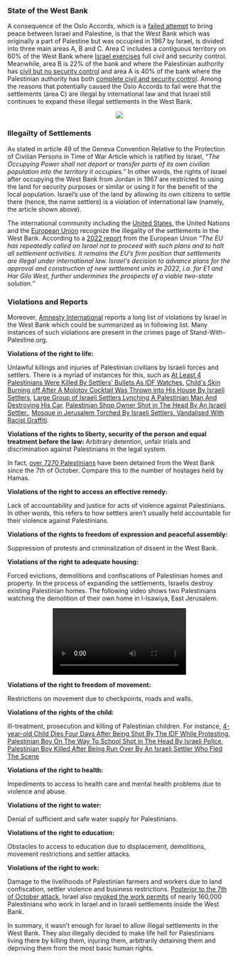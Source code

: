 ### State of the West Bank

A consequence of the Oslo Accords, which is a [failed attempt](https://foreignpolicy.com/2023/09/13/oslo-accords-1993-anniversary-israel-palestine-peace-process-lessons/) to bring peace between Israel and Palestine, is that the West Bank which was originally a part of Palestine but was occupied in 1967 by Israel, is divided into three main areas A, B and C. Area C includes a contiguous territory on 60% of the West Bank where [Israel exercises](https://101.visualizingpalestine.org/resources/glossary/areas-a-b-c) full civil and security control. Meanwhile, area B is 22% of the bank and where the Palestinian authority has [civil but no security control](https://101.visualizingpalestine.org/resources/glossary/areas-a-b-c) and area A is 40% of the bank where the Palestinian authority has both [complete civil and security control](https://101.visualizingpalestine.org/resources/glossary/areas-a-b-c). Among the reasons that potentially caused the Oslo Accords to fail were that the settlements (area C) are illegal by international law and that Israel still continues to expand these illegal settlements in the West Bank.

<div align="center">
    <img src="https://www.gzeromedia.com/media-library/map-of-the-west-bank.png?id=50406484" controls style="max-width: 90%"/>
</div>

### Illegailty of Settlements

As stated in article 49 of the Geneva Convention Relative to the Protection of Civilian Persons in Time of War Article which is ratified by Israel, “*The Occupying Power shall not deport or transfer parts of its own civilian population into the territory it occupies.”* In other words, the rights of Israel after occupying the West Bank from Jordan in 1967 are restricted to using the land for security purposes or similar or using it for the benefit of the local population. Israel’s use of the land by allowing its own citizens to settle there (hence, the name settlers) is a violation of international law (namely, the article shown above). 

The international community including the [United States](https://edition.cnn.com/2024/02/23/politics/blinken-west-bank-settlements-international-law/index.html), the United Nations and the [European Union](https://www.eeas.europa.eu/delegations/palestine-occupied-palestinian-territory-west-bank-and-gaza-strip/2022-report-israeli-settlements-occupied-west-bank-including-east-jerusalem-january-december-2022_en?s=206) recognize the illegality of the settlements in the West Bank. According to a [2022 report](https://www.eeas.europa.eu/delegations/palestine-occupied-palestinian-territory-west-bank-and-gaza-strip/2022-report-israeli-settlements-occupied-west-bank-including-east-jerusalem-january-december-2022_en?s=206) from the European Union *“The EU has repeatedly called on Israel not to proceed with such plans and to halt all settlement activities. It remains the EU’s firm position that settlements are illegal under international law. Israel's decision to advance plans for the approval and construction of new settlement units in 2022, i.a. for E1 and Har Gilo West, further undermines the prospects of a viable two-state solution.”*

### Violations and Reports

Moreover, [Amnesty International](https://www.amnesty.org/en/latest/campaigns/2019/01/chapter-3-israeli-settlements-and-international-law/) reports a long list of violations by Israel in the West Bank which could be summarized as in following list. Many instances of such violations are  present in the crimes page of Stand-With-Palestine.org.

**Violations of the right to life:**

Unlawful killings and injuries of Palestinian civilians by Israeli forces and settlers. There is a myriad of instances for this, such as [At Least 4 Palestinians Were Killed By Settlers' Bullets As IDF Watches](https://stand-with-palestine.org/crimes#At-Least-4-Palestinians-Were-Killed-By-Settlers'-Bullets-As-IDF-Watches), [Child's Skin Burning off After A Molotov Cocktail Was Thrown into His House By Israeli Settlers](https://stand-with-palestine.org/crimes#Child's-Skin-Burning-off-After-A-Molotov-Cocktail-Was-Thrown-into-His-House-By-Israeli-Settlers), [Large Group of Israeli Settlers Lynching A Palestinian Man And Destroying His Car](https://stand-with-palestine.org/crimes#Large-Group-of-Israeli-Settlers-Lynching-A-Palestinian-Man-And-Destroying-His-Car), [Palestinian Shop Owner Shot in The Head By An Israeli Settler.](https://stand-with-palestine.org/crimes#Palestinian-Shop-Owner-Shot-in-The-Head-By-An-Israeli-Settler.), [Mosque in Jerusalem Torched By Israeli Settlers, Vandalised With Racist Graffiti](https://stand-with-palestine.org/crimes#Mosque-in-Jerusalem-Torched-By-Israeli-Settlers,-Vandalised-With-Racist-Graffiti).

**Violations of the rights to liberty, security of the person and equal treatment before the law:** 
Arbitrary detention, unfair trials and discrimination against Palestinians in the legal system.

In fact, [over 7270 Palestinians](https://stand-with-palestine.org/status) have been detained from the West Bank since the 7th of October. Compare this to the number of hostages held by Hamas.

**Violations of the right to access an effective remedy:**

Lack of accountability and justice for acts of violence against Palestinians. In other words, this refers to how settlers aren’t usually held accountable for their violence against Palestinians.

**Violations of the rights to freedom of expression and peaceful assembly:** 

Suppression of protests and criminalization of dissent in the West Bank.

**Violations of the right to adequate housing:** 

Forced evictions, demolitions and confiscations of Palestinian homes and property. In the process of expanding the settlements, Israelis destroy existing Palestinian homes. The following video shows two Palestinians watching the demolition of their own home in l-Isawiya, East Jerusalem.

<div align="center">
<video src="../../CrimesPage/demolish.mp4" controls style="max-width: 90%"/>
</div>

**Violations of the right to freedom of movement:**

Restrictions on movement due to checkpoints, roads and walls.

**Violations of the rights of the child:** 

Ill-treatment, prosecution and killing of Palestinian children. For instance, [4-year-old Child Dies Four Days After Being Shot By The IDF While Protesting](https://www.reuters.com/article/us-israel-palestinians-boy/gaza-boy-4-dies-from-israeli-fire-palestinian-medics-idUSKBN1OB1MC/), [Palestinian Boy On The Way To School Shot in The Head By Israeli Police](https://archive.ph/o/5fS7X/https://www.haaretz.com/israel-news/.premium-palestinian-teen-is-shot-in-the-head-by-israeli-police-and-lives-to-tell-the-tale-1.6851019), [Palestinian Boy Killed After Being Run Over By An Israeli Settler Who Fled The Scene](https://www.arabnews.com/node/1529421)

**Violations of the right to health:** 

Impediments to access to health care and mental health problems due to violence and abuse.

**Violations of the right to water:** 

Denial of sufficient and safe water supply for Palestinians.

**Violations of the right to education:** 

Obstacles to access to education due to displacement, demolitions, movement restrictions and settler attacks.

**Violations of the right to work:** 

Damage to the livelihoods of Palestinian farmers and workers due to land confiscation, settler violence and business restrictions. [Posterior to the 7th of October attack](https://arabcenterdc.org/resource/the-occupied-west-bank-since-october-7-movement-restrictions-and-collective-punishment/), Israel also [revoked the work permits](https://www.economist.com/middle-east-and-africa/2023/12/07/israel-is-strangling-the-west-banks-economy) of nearly 160,000 Palestinians who work in Israel and in Israeli settlements inside the West Bank.

In summary, it wasn’t enough for Israel to allow illegal settlements in the West Bank. They also illegally decided to make life hell for Palestinians living there by killing them, injuring them, arbitrarily detaining them and depriving them from the most basic human rights.